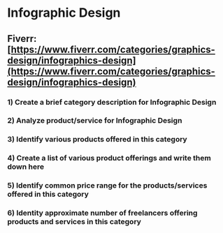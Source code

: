 # Infographic Design
## Fiverr: [https://www.fiverr.com/categories/graphics-design/infographics-design](https://www.fiverr.com/categories/graphics-design/infographics-design)
### 1) Create a brief category description for Infographic Design
### 2) Analyze product/service for Infographic Design
### 3) Identify various products offered in this category
### 4) Create a list of various product offerings and write them down here
### 5) Identify common price range for the products/services offered in this category
### 6) Identity approximate number of freelancers offering products and services in this category
